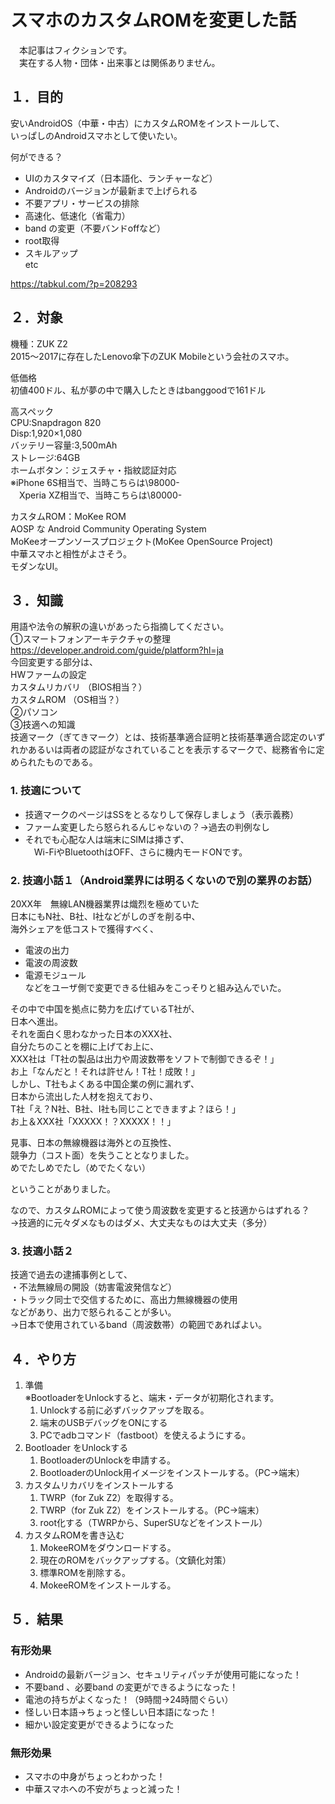 # スマホのカスタムROMを変更した話  

　本記事はフィクションです。  
　実在する人物・団体・出来事とは関係ありません。  

## １．目的  

安いAndroidOS（中華・中古）にカスタムROMをインストールして、  
いっぱしのAndroidスマホとして使いたい。  
  
何ができる？  
* UIのカスタマイズ（日本語化、ランチャーなど）  
* Androidのバージョンが最新まで上げられる  
* 不要アプリ・サービスの排除  
* 高速化、低速化（省電力）  
* band の変更（不要バンドoffなど）  
* root取得  
* スキルアップ  
etc  
  
<https://tabkul.com/?p=208293>  
  
## ２．対象  

機種：ZUK Z2  
2015～2017に存在したLenovo傘下のZUK Mobileという会社のスマホ。  
  
低価格  
初値400ドル、私が夢の中で購入したときはbanggoodで161ドル  
  
高スペック  
CPU:Snapdragon 820  
Disp:1,920×1,080  
バッテリー容量:3,500mAh  
ストレージ:64GB  
ホームボタン：ジェスチャ・指紋認証対応  
※iPhone 6S相当で、当時こちらは\98000-  
　Xperia XZ相当で、当時こちらは\80000-  
  
カスタムROM：MoKee ROM  
AOSP な Android Community Operating System  
MoKeeオープンソースプロジェクト(MoKee OpenSource Project)  
中華スマホと相性がよさそう。  
モダンなUI。  
  
## ３．知識  

用語や法令の解釈の違いがあったら指摘してください。  
①スマートフォンアーキテクチャの整理  
<https://developer.android.com/guide/platform?hl=ja>  
今回変更する部分は、  
HWファームの設定  
カスタムリカバリ （BIOS相当？）  
カスタムROM （OS相当？）  
②パソコン  
③技適への知識  
技適マーク（ぎてきマーク）とは、技術基準適合証明と技術基準適合認定のいずれかあるいは両者の認証がなされていることを表示するマークで、総務省令に定められたものである。  

### 1. 技適について  

* 技適マークのページはSSをとるなりして保存しましょう（表示義務）  
* ファーム変更したら怒られるんじゃないの？→過去の判例なし  
* それでも心配な人は端末にSIMは挿さず、  
　Wi-FiやBluetoothはOFF、さらに機内モードONです。  
  
### 2. 技適小話１（Android業界には明るくないので別の業界のお話）  

20XX年　無線LAN機器業界は熾烈を極めていた  
日本にもN社、B社、I社などがしのぎを削る中、  
海外シェアを低コストで獲得すべく、 
* 電波の出力  
* 電波の周波数  
* 電源モジュール  
などをユーザ側で変更できる仕組みをこっそりと組み込んでいた。  
  
その中で中国を拠点に勢力を広げているT社が、  
日本へ進出。  
それを面白く思わなかった日本のXXX社、  
自分たちのことを棚に上げてお上に、  
XXX社は「T社の製品は出力や周波数帯をソフトで制御できるぞ！」  
お上「なんだと！それは許せん！T社！成敗！」  
しかし、T社もよくある中国企業の例に漏れず、  
日本から流出した人材を抱えており、  
T社「え？N社、B社、I社も同じことできますよ？ほら！」  
お上＆XXX社「XXXXX！？XXXXX！！」  
  
見事、日本の無線機器は海外との互換性、  
競争力（コスト面）を失うこととなりました。  
めでたしめでたし（めでたくない）  
  
ということがありました。  
  
なので、カスタムROMによって使う周波数を変更すると技適からはずれる？  
→技適的に元々ダメなものはダメ、大丈夫なものは大丈夫（多分）  
  
### 3. 技適小話２  

技適で過去の逮捕事例として、  
・不法無線局の開設（妨害電波発信など）  
・トラック同士で交信するために、高出力無線機器の使用  
などがあり、出力で怒られることが多い。  
→日本で使用されているband（周波数帯）の範囲であればよい。  
  
## ４．やり方  

1. 準備  
※BootloaderをUnlockすると、端末・データが初期化されます。  
   1. Unlockする前に必ずバックアップを取る。  
   1. 端末のUSBデバッグをONにする  
   1. PCでadbコマンド（fastboot）を使えるようにする。  
1. Bootloader をUnlockする  
   1. BootloaderのUnlockを申請する。  
   1. BootloaderのUnlock用イメージをインストールする。（PC→端末）  
1. カスタムリカバリをインストールする  
   1. TWRP（for Zuk Z2）を取得する。  
   1. TWRP（for Zuk Z2）をインストールする。（PC→端末）  
   1. root化する（TWRPから、SuperSUなどをインストール）  
1. カスタムROMを書き込む  
   1. MokeeROMをダウンロードする。  
   1. 現在のROMをバックアップする。（文鎮化対策）  
   1. 標準ROMを削除する。  
   1. MokeeROMをインストールする。  
  
## ５．結果  

### 有形効果  

* Androidの最新バージョン、セキュリティパッチが使用可能になった！  
* 不要band 、必要band の変更ができるようになった！  
* 電池の持ちがよくなった！（9時間→24時間ぐらい）  
* 怪しい日本語→ちょっと怪しい日本語になった！  
* 細かい設定変更ができるようになった  
  
### 無形効果  

* スマホの中身がちょっとわかった！  
* 中華スマホへの不安がちょっと減った！
